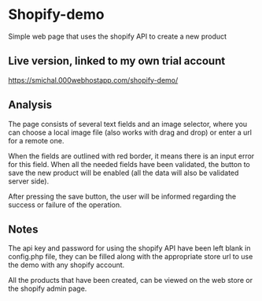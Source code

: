# Shopify-demo
Simple web page that uses the shopify API to create a new product

## Live version, linked to my own trial account
https://smichal.000webhostapp.com/shopify-demo/

## Analysis
The page consists of several text fields and an image selector, where you can choose a local image file (also works with drag and drop) or enter a url for a remote one.

When the fields are outlined with red border, it means there is an input error for this field. When all the needed fields have been validated, the button to save the new product will be enabled (all the data will also be validated server side).

After pressing the save button, the user will be informed regarding the success or failure of the operation.

## Notes
The api key and password for using the shopify API have been left blank in config.php file, they can be filled along with the appropriate store url to use the demo with any shopify account.

All the products that have been created, can be viewed on the web store or the shopify admin page.


